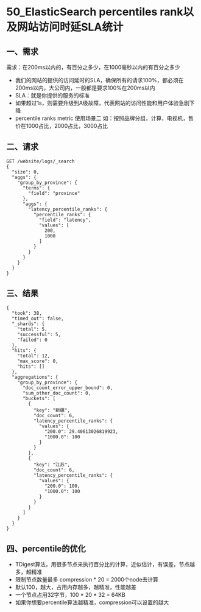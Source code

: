 # 50_ElasticSearch percentiles rank以及网站访问时延SLA统计

## 一、需求

需求：在200ms以内的，有百分之多少，在1000毫秒以内的有百分之多少

* 我们的网站的提供的访问延时的SLA，确保所有的请求100%，都必须在200ms以内，大公司内，一般都是要求100%在200ms以内
* SLA：就是你提供的服务的标准
* 如果超过1s，则需要升级到A级故障，代表网站的访问性能和用户体验急剧下降
* percentile ranks metric 使用场景二 如：按照品牌分组，计算，电视机，售价在1000占比，2000占比，3000占比



## 二、请求

```
GET /website/logs/_search 
{
  "size": 0,
  "aggs": {
    "group_by_province": {
      "terms": {
        "field": "province"
      },
      "aggs": {
        "latency_percentile_ranks": {
          "percentile_ranks": {
            "field": "latency",
            "values": [
              200,
              1000
            ]
          }
        }
      }
    }
  }
}

```

## 三、结果

```
{
  "took": 38,
  "timed_out": false,
  "_shards": {
    "total": 5,
    "successful": 5,
    "failed": 0
  },
  "hits": {
    "total": 12,
    "max_score": 0,
    "hits": []
  },
  "aggregations": {
    "group_by_province": {
      "doc_count_error_upper_bound": 0,
      "sum_other_doc_count": 0,
      "buckets": [
        {
          "key": "新疆",
          "doc_count": 6,
          "latency_percentile_ranks": {
            "values": {
              "200.0": 29.40613026819923,
              "1000.0": 100
            }
          }
        },
        {
          "key": "江苏",
          "doc_count": 6,
          "latency_percentile_ranks": {
            "values": {
              "200.0": 100,
              "1000.0": 100
            }
          }
        }
      ]
    }
  }
}

```

## 四、percentile的优化

* TDigest算法，用很多节点来执行百分比的计算，近似估计，有误差，节点越多，越精准
* 限制节点数量最多 compression * 20 = 2000个node去计算
* 默认100，越大，占用内存越多，越精准，性能越差
* 一个节点占用32字节，100 * 20 * 32 = 64KB
* 如果你想要percentile算法越精准，compression可以设置的越大

